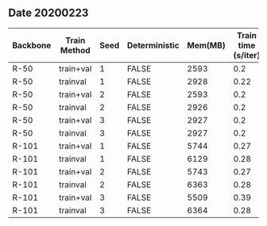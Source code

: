 ## Date 20200223

| Backbone |Train Method | Seed | Deterministic | Mem(MB) | Train time (s/iter) | Test time (task/s) | box AP | Baseline |
|----------|-------------|------|---------------|---------|---------------------|--------------------|--------|----------|
| R-50     |train+val    | 1    | FALSE         | 2593    | 0.2                 | 27                 | 55.1   | 63.1     |
| R-50     |trainval     | 1    | FALSE         | 2928    | 0.22                | 27                 | 64.2   | 63.1     |
| R-50     |train+val    | 2    | FALSE         | 2593    | 0.2                 | 27                 | 55.4   | 63.1     |
| R-50     |trainval     | 2    | FALSE         | 2926    | 0.2                 | 27                 | 64.7   | 63.1     |
| R-50     |train+val    | 3    | FALSE         | 2927    | 0.2                 | 27                 | 63.6   | 63.1     |
| R-50     |trainval     | 3    | FALSE         | 2927    | 0.2                 | 27                 | 64.2   | 63.1     |
| R-101    |train+val    | 1    | FALSE         | 5744    | 0.27                | 18                 | 60.6   | 65.1     |
| R-101    |trainval     | 1    | FALSE         | 6129    | 0.28                | 18                 | 70     | 65.1     |
| R-101    |train+val    | 2    | FALSE         | 5743    | 0.27                | 18                 | 59.3   | 65.1     |
| R-101    |trainval     | 2    | FALSE         | 6363    | 0.28                | 18                 | 70.1   | 65.1     |
| R-101    |train+val    | 3    | FALSE         | 5509    | 0.39                | 18                 | 60     | 65.1     |
| R-101    |trainval     | 3    | FALSE         | 6364    | 0.28                | 18                 | 69.7   | 65.1     |
